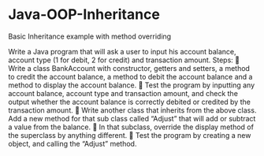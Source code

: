 # Java-OOP-Inheritance
Basic Inheritance example with method overriding

Write a Java program that will ask a user to input his account balance, account type (1 for debit, 2 for credit) and transaction amount.
Steps:
 Write a class BankAccount with constructor, getters and setters, a method to credit the account balance, a method to debit the account balance and a method to display the account balance.
 Test the program by inputting any account balance, account type and transaction amount, and check the output whether the account balance is correctly debited or credited by the transaction amount.
 Write another class that inherits from the above class. Add a new method for that sub class called “Adjust” that will add or subtract a value from the balance.
 In that subclass, override the display method of the superclass by anything different.
 Test the program by creating a new object, and calling the “Adjust” method.
